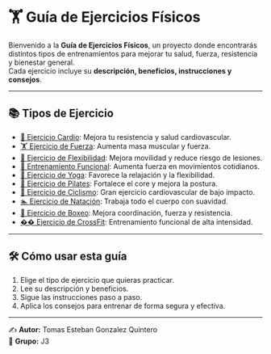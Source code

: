 # 🏋️ Guía de Ejercicios Físicos

Bienvenido a la **Guía de Ejercicios Físicos**, un proyecto donde encontrarás distintos tipos de entrenamientos para mejorar tu salud, fuerza, resistencia y bienestar general.  
Cada ejercicio incluye su **descripción, beneficios, instrucciones y consejos**.

---

## 📚 Tipos de Ejercicio

- [🏃 Ejercicio Cardio](ejercicios/cardio.md): Mejora tu resistencia y salud cardiovascular.
- [🏋️ Ejercicio de Fuerza](ejercicios/fuerza.md): Aumenta masa muscular y fuerza.
- [🤸 Ejercicio de Flexibilidad](ejercicios/flexibilidad.md): Mejora movilidad y reduce riesgo de lesiones.
- [🔄 Entrenamiento Funcional](ejercicios/entrenamiento_funcional.md): Aumenta fuerza en movimientos cotidianos.
- [🧘 Ejercicio de Yoga](ejercicios/yoga.md): Favorece la relajación y la flexibilidad.
- [🪷 Ejercicio de Pilates](ejercicios/pilates.md): Fortalece el core y mejora la postura.
- [🚴 Ejercicio de Ciclismo](ejercicios/ciclismo.md): Gran ejercicio cardiovascular de bajo impacto.
- [🏊 Ejercicio de Natación](ejercicios/natacion.md): Trabaja todo el cuerpo con suavidad.
- [🥊 Ejercicio de Boxeo](ejercicios/boxeo.md): Mejora coordinación, fuerza y resistencia.
- [�� Ejercicio de CrossFit](ejercicios/crossfit.md): Entrenamiento funcional de alta intensidad.

---

## 🛠️ Cómo usar esta guía
1. Elige el tipo de ejercicio que quieras practicar.
2. Lee su descripción y beneficios.
3. Sigue las instrucciones paso a paso.
4. Aplica los consejos para entrenar de forma segura y efectiva.

---

✍️ **Autor:** Tomas Esteban Gonzalez Quintero  
📌 **Grupo:** J3


